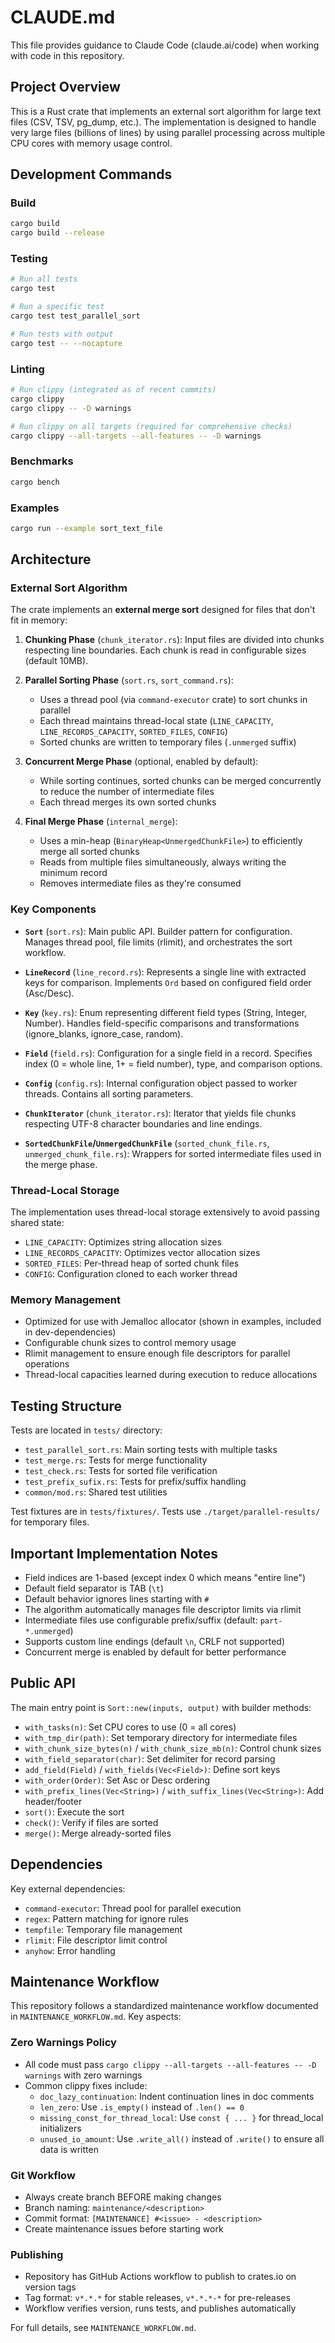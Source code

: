 # CLAUDE.md

This file provides guidance to Claude Code (claude.ai/code) when working with code in this repository.

## Project Overview

This is a Rust crate that implements an external sort algorithm for large text files (CSV, TSV, pg_dump, etc.). The implementation is designed to handle very large files (billions of lines) by using parallel processing across multiple CPU cores with memory usage control.

## Development Commands

### Build
```bash
cargo build
cargo build --release
```

### Testing
```bash
# Run all tests
cargo test

# Run a specific test
cargo test test_parallel_sort

# Run tests with output
cargo test -- --nocapture
```

### Linting
```bash
# Run clippy (integrated as of recent commits)
cargo clippy
cargo clippy -- -D warnings

# Run clippy on all targets (required for comprehensive checks)
cargo clippy --all-targets --all-features -- -D warnings
```

### Benchmarks
```bash
cargo bench
```

### Examples
```bash
cargo run --example sort_text_file
```

## Architecture

### External Sort Algorithm

The crate implements an **external merge sort** designed for files that don't fit in memory:

1. **Chunking Phase** (`chunk_iterator.rs`): Input files are divided into chunks respecting line boundaries. Each chunk is read in configurable sizes (default 10MB).

2. **Parallel Sorting Phase** (`sort.rs`, `sort_command.rs`):
   - Uses a thread pool (via `command-executor` crate) to sort chunks in parallel
   - Each thread maintains thread-local state (`LINE_CAPACITY`, `LINE_RECORDS_CAPACITY`, `SORTED_FILES`, `CONFIG`)
   - Sorted chunks are written to temporary files (`.unmerged` suffix)

3. **Concurrent Merge Phase** (optional, enabled by default):
   - While sorting continues, sorted chunks can be merged concurrently to reduce the number of intermediate files
   - Each thread merges its own sorted chunks

4. **Final Merge Phase** (`internal_merge`):
   - Uses a min-heap (`BinaryHeap<UnmergedChunkFile>`) to efficiently merge all sorted chunks
   - Reads from multiple files simultaneously, always writing the minimum record
   - Removes intermediate files as they're consumed

### Key Components

- **`Sort`** (`sort.rs`): Main public API. Builder pattern for configuration. Manages thread pool, file limits (rlimit), and orchestrates the sort workflow.

- **`LineRecord`** (`line_record.rs`): Represents a single line with extracted keys for comparison. Implements `Ord` based on configured field order (Asc/Desc).

- **`Key`** (`key.rs`): Enum representing different field types (String, Integer, Number). Handles field-specific comparisons and transformations (ignore_blanks, ignore_case, random).

- **`Field`** (`field.rs`): Configuration for a single field in a record. Specifies index (0 = whole line, 1+ = field number), type, and comparison options.

- **`Config`** (`config.rs`): Internal configuration object passed to worker threads. Contains all sorting parameters.

- **`ChunkIterator`** (`chunk_iterator.rs`): Iterator that yields file chunks respecting UTF-8 character boundaries and line endings.

- **`SortedChunkFile`/`UnmergedChunkFile`** (`sorted_chunk_file.rs`, `unmerged_chunk_file.rs`): Wrappers for sorted intermediate files used in the merge phase.

### Thread-Local Storage

The implementation uses thread-local storage extensively to avoid passing shared state:
- `LINE_CAPACITY`: Optimizes string allocation sizes
- `LINE_RECORDS_CAPACITY`: Optimizes vector allocation sizes
- `SORTED_FILES`: Per-thread heap of sorted chunk files
- `CONFIG`: Configuration cloned to each worker thread

### Memory Management

- Optimized for use with Jemalloc allocator (shown in examples, included in dev-dependencies)
- Configurable chunk sizes to control memory usage
- Rlimit management to ensure enough file descriptors for parallel operations
- Thread-local capacities learned during execution to reduce allocations

## Testing Structure

Tests are located in `tests/` directory:
- `test_parallel_sort.rs`: Main sorting tests with multiple tasks
- `test_merge.rs`: Tests for merge functionality
- `test_check.rs`: Tests for sorted file verification
- `test_prefix_sufix.rs`: Tests for prefix/suffix handling
- `common/mod.rs`: Shared test utilities

Test fixtures are in `tests/fixtures/`. Tests use `./target/parallel-results/` for temporary files.

## Important Implementation Notes

- Field indices are 1-based (except index 0 which means "entire line")
- Default field separator is TAB (`\t`)
- Default behavior ignores lines starting with `#`
- The algorithm automatically manages file descriptor limits via rlimit
- Intermediate files use configurable prefix/suffix (default: `part-*.unmerged`)
- Supports custom line endings (default `\n`, CRLF not supported)
- Concurrent merge is enabled by default for better performance

## Public API

The main entry point is `Sort::new(inputs, output)` with builder methods:
- `with_tasks(n)`: Set CPU cores to use (0 = all cores)
- `with_tmp_dir(path)`: Set temporary directory for intermediate files
- `with_chunk_size_bytes(n)` / `with_chunk_size_mb(n)`: Control chunk sizes
- `with_field_separator(char)`: Set delimiter for record parsing
- `add_field(Field)` / `with_fields(Vec<Field>)`: Define sort keys
- `with_order(Order)`: Set Asc or Desc ordering
- `with_prefix_lines(Vec<String>)` / `with_suffix_lines(Vec<String>)`: Add header/footer
- `sort()`: Execute the sort
- `check()`: Verify if files are sorted
- `merge()`: Merge already-sorted files

## Dependencies

Key external dependencies:
- `command-executor`: Thread pool for parallel execution
- `regex`: Pattern matching for ignore rules
- `tempfile`: Temporary file management
- `rlimit`: File descriptor limit control
- `anyhow`: Error handling

## Maintenance Workflow

This repository follows a standardized maintenance workflow documented in `MAINTENANCE_WORKFLOW.md`. Key aspects:

### Zero Warnings Policy
- All code must pass `cargo clippy --all-targets --all-features -- -D warnings` with zero warnings
- Common clippy fixes include:
  - `doc_lazy_continuation`: Indent continuation lines in doc comments
  - `len_zero`: Use `.is_empty()` instead of `.len() == 0`
  - `missing_const_for_thread_local`: Use `const { ... }` for thread_local initializers
  - `unused_io_amount`: Use `.write_all()` instead of `.write()` to ensure all data is written

### Git Workflow
- Always create branch BEFORE making changes
- Branch naming: `maintenance/<description>`
- Commit format: `[MAINTENANCE] #<issue> - <description>`
- Create maintenance issues before starting work

### Publishing
- Repository has GitHub Actions workflow to publish to crates.io on version tags
- Tag format: `v*.*.*` for stable releases, `v*.*.*-*` for pre-releases
- Workflow verifies version, runs tests, and publishes automatically

For full details, see `MAINTENANCE_WORKFLOW.md`.
